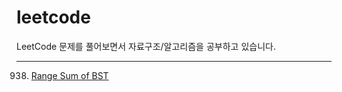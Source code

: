 # leetcode
LeetCode 문제를 풀어보면서 자료구조/알고리즘을 공부하고 있습니다.

---

0938. [Range Sum of BST](https://deep-learning-study.tistory.com/396)
